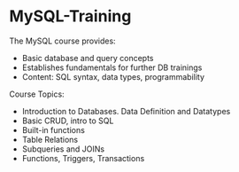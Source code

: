 # MySQL-Training

The MySQL course provides:
- Basic database and query concepts
- Establishes fundamentals for further DB trainings
- Content: SQL syntax, data types, programmability

Course Topics:
- Introduction to Databases. Data Definition and Datatypes
- Basic CRUD, intro to SQL
- Built-in functions
- Table Relations
- Subqueries and JOINs
- Functions, Triggers, Transactions







